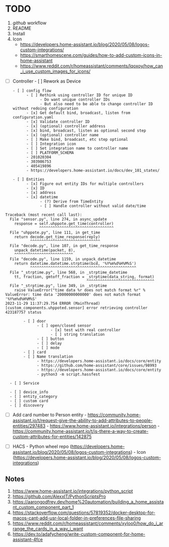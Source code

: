 # TODO

1. _github_ workflow
2. README
3. Install
4. Icon
   - https://developers.home-assistant.io/blog/2020/05/08/logos-custom-integrations/
   - https://smarthomescene.com/guides/how-to-add-custom-icons-in-home-assistant
   - https://www.reddit.com/r/homeassistant/comments/lqoxoy/how_can_i_use_custom_images_for_icons/

- [ ] Controller
      - [ ] Rework as Device

      - [ ] config flow
            - [ ] Rethink using controller ID for unique ID
                  - Do want unique controller IDs
                  - But also need to be able to change controller ID without redoing configuration
            - [x] Get default bind, broadcast, listen from configuration.yaml
            - [x] Validate controller ID
            - [x] (optional) controller address
            - [x] bind, broadcast, listen as optional second step
            - [x] (optional) controller name
            - [ ] Make bind, broadcast, etc step optional
            - [ ] Integration icon
            - [ ] Set integration name to controller name
            - [ ] PLATFORM_SCHEMA
            - 201020304
            - 303986753
            - 405419896
            - https://developers.home-assistant.io/docs/dev_101_states/

      - [ ] Entities
            - [x] Figure out entity IDs for multiple controllers
            - [x] ID
            - [x] address
            - [x] datetime
                  - (?) Derive from TimeEntity
                  - [ ] Handle controller without valid date/time
```
Traceback (most recent call last):
  File "sensor.py", line 274, in async_update
    response = self.uhppote.get_time(controller)
               ^^^^^^^^^^^^^^^^^^^^^^^^^^^^^^^^^
  File "uhppote.py", line 111, in get_time
    return decode.get_time_response(reply)
           ^^^^^^^^^^^^^^^^^^^^^^^^^^^^^^^
  File "decode.py", line 107, in get_time_response
    unpack_datetime(packet, 8),
    ^^^^^^^^^^^^^^^^^^^^^^^^^^
  File "decode.py", line 1159, in unpack_datetime
    return datetime.datetime.strptime(bcd, '%Y%m%d%H%M%S')
           ^^^^^^^^^^^^^^^^^^^^^^^^^^^^^^^^^^^^^^^^^^^^^^^
  File "_strptime.py", line 568, in _strptime_datetime
    tt, fraction, gmtoff_fraction = _strptime(data_string, format)
                                    ^^^^^^^^^^^^^^^^^^^^^^^^^^^^^^
  File "_strptime.py", line 349, in _strptime
    raise ValueError("time data %r does not match format %r" %
ValueError: time data '20000000000000' does not match format '%Y%m%d%H%M%S'
2023-11-29 11:37:29.754 ERROR (MainThread) [custom_components.uhppoted.sensor] error retrieving controller 423187757 status
```
            - [ ] door
                  - [ ] open/closed sensor
                        - [x] test with real controller
                        - [ ] string translation
                  - [ ] button
                  - [ ] delay
                  - [ ] mode
            - [ ] card
            - [ ] Name translation
                  - https://developers.home-assistant.io/docs/core/entity
                  - https://github.com/home-assistant/core/issues/98993
                  - https://developers.home-assistant.io/docs/core/entity
                  - python3 -m script.hassfest

      - [ ] Service

      - [ ] device_info
      - [ ] entity_category
      - [ ] custom card
      - [ ] discovery

- [ ] Add card number to Person entity
      - https://community.home-assistant.io/t/request-give-the-ability-to-add-attributes-to-people-entities/297483
      - https://www.home-assistant.io/integrations/person
      - https://community.home-assistant.io/t/is-there-a-way-to-create-custom-attributes-for-entities/142875

- [ ] HACS
      - Python wheel repo (https://developers.home-assistant.io/blog/2020/05/08/logos-custom-integrations)
      - Icon (https://developers.home-assistant.io/blog/2020/05/08/logos-custom-integrations)

## Notes

1. https://www.home-assistant.io/integrations/python_script
2. https://github.com/AlexxIT/PythonScriptsPro
3. https://aarongodfrey.dev/home%20automation/building_a_home_assistant_custom_component_part_1
4. https://stackoverflow.com/questions/57819352/docker-desktop-for-macos-cant-add-usr-local-folder-in-preferences-file-sharing
5. https://www.reddit.com/r/homeassistant/comments/xyloo0/how_do_i_arrange_the_cards_in_a_way_i_want
6. https://dev.to/adafycheng/write-custom-component-for-home-assistant-4fce

